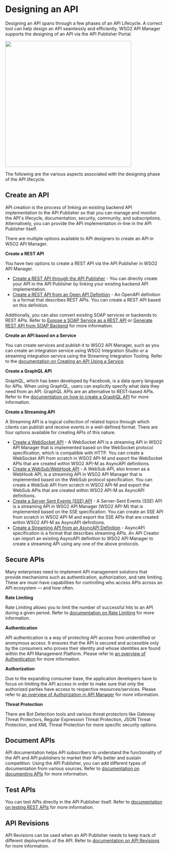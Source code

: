# Designing an API

Designing an API spans through a few phases of an API Lifecycle. A correct tool can help design an API seamlessly and efficiently. WSO2 API Manager supports the designing of an API via the API Publisher Portal. 
  
<img src="{{base_path}}/assets/img/learn/design-api/design-api-lifecycle.png" height="400" />

The following are the various aspects associated with the designing phase of the API lifecycle.

## Create an API

API creation is the process of linking an existing backend API implementation to the API Publisher so that you can manage and monitor the API's lifecycle, documentation, security, community, and subscriptions. Alternatively, you can provide the API implementation in-line in the API Publisher itself.

There are multiple options available to API designers to create an API in WSO2 API Manager.

**Create a REST API**

You have two options to create a REST API via the API Publisher in WSO2 API Manager.

- [Create a REST API through the API Publisher]({{base_path}}/manage-apis/design/create-api/create-rest-api/create-a-rest-api) - You can directly create your API in the API Publisher by linking your existing backend API implementation.
- [Create a REST API from an Open API Definition]({{base_path}}/manage-apis/design/create-api/create-rest-api/create-a-rest-api-from-an-openapi-definition) - An OpenAPI definition is a format that describes REST APIs. You can create a REST API based on this definition.

Additionally, you can also convert existing SOAP services or backends to REST APIs. Refer to [Expose a SOAP Service as a REST API]({{base_path}}/manage-apis/design/create-api/create-rest-api/expose-a-soap-service-as-a-rest-api) or [Generate REST API from SOAP Backend]({{base_path}}/manage-apis/design/create-api/create-rest-api/generate-rest-api-from-soap-backend) for more information.

**Create an API based on a Service**

You can create services and publish it to WSO2 API Manager, such as you can create an integration service using WSO2 Integration Studio or a streaming integration service using the Streaming Integration Tooling. Refer to the [documentation on Creating an API Using a Service]({{base_path}}/manage-apis/design/create-api/create-an-api-using-a-service).

**Create a GraphQL API**

GraphQL, which has been developed by Facebook, is a data query language for APIs. When using GraphQL, users can explicitly specify what data they need from an API. GraphQL APIs are an alternative to REST-based APIs. Refer to the [documentation on how to create a GraphQL API]({{base_path}}/manage-apis/design/create-api/create-graphql-api/create-a-graphql-api/) for more information.

**Create a Streaming API**

A Streaming API is a logical collection of related topics through which clients can publish and receive events in a well-defined format. There are four options available for creating APIs of this nature.

- [Create a WebSocket API]({{base_path}}/manage-apis/design/create-api/create-streaming-api/create-a-websocket-streaming-api) - A WebSocket API is a streaming API in WSO2 API Manager that is implemented based on the WebSocket protocol specification, which is compatible with HTTP. You can create a WebSocket API from scratch in WSO2 API-M and export the WebSocket APIs that are created within WSO2 API-M as AsyncAPI definitions.
- [Create a WebSub/WebHook API]({{base_path}}/manage-apis/design/create-api/create-streaming-api/create-a-websub-streaming-api) - A WebSub API, also known as a WebHook API, is a streaming API in WSO2 API Manager that is implemented based on the WebSub protocol specification. You can create a WebSub API from scratch in WSO2 API-M and export the WebSub APIs that are created within WSO2 API-M as AsyncAPI definitions.
- [Create a Server Sent Events (SSE) API]({{base_path}}/manage-apis/design/create-api/create-streaming-api/create-a-sse-streaming-api) - A Server-Sent Events (SSE) API is a streaming API in WSO2 API Manager (WSO2 API-M) that is implemented based on the SSE specification. You can create an SSE API from scratch in WSO2 API-M and export the SSE APIs that are created within WSO2 API-M as AsyncAPI definitions.
- [Create a Streaming API from an AsyncAPI Definition]({{base_path}}/manage-apis/design/create-api/create-streaming-api/create-a-streaming-api-from-an-asyncapi-definition) - AsyncAPI specification is a format that describes streaming APIs. An API Creator can import an existing AsyncAPI definition to WSO2 API Manager to create a streaming API using any one of the above protocols.

## Secure APIs

Many enterprises need to implement API management solutions that provide mechanisms such as authentication, authorization, and rate limiting. These are must-have capabilities for controlling who access APIs across an API ecosystem — and how often.

**Rate Limiting**

Rate Limiting allows you to limit the number of successful hits to an API during a given period. Refer to [documentation on Rate Limiting]({{base_path}}/manage-apis/design/rate-limiting/introducing-throttling-use-cases/) for more information.

**Authentication**

API authentication is a way of protecting API access from unidentified or anonymous access. It ensures that the API is secured and accessible only by the consumers who proves their identity and whose identities are found within the API Management Platform. Please refer to [an overview of Authentication]({{base_path}}/manage-apis/design/api-security/api-authentication/api-authentication-overview) for more information.

**Authorization**

Due to the expanding consumer base, the application developers have to focus on limiting the API access in order to make sure that only the authorized parties have access to respective resources/services. Please refer to [an overview of Authorization in API Manager]({{base_path}}/manage-apis/design/api-security/authorization/api-authorization) for more information.

**Threat Protection**

There are Bot Detection tools and various threat protectors like Gateway Threat Protectors, Regular Expression Threat Protection, JSON Threat Protection, and XML Threat Protection for more specific security options.

## Document APIs

API documentation helps API subscribers to understand the functionality of the API and API publishers to market their APIs better and sustain competition. Using the API Publisher, you can add different types of documentation from various sources. Refer to [documentation on documenting APIs]({{base_path}}/manage-apis/design/api-documentation/add-api-documentation) for more information.

## Test APIs

You can test APIs directly in the API Publisher itself. Refer to [documentation on testing REST APIs]({{base_path}}/manage-apis/design/create-api/test-a-rest-api) for more information.

## API Revisions

API Revisions can be used when an API Publisher needs to keep track of different deployments of the API. Refer to [documentation on API Revisions]({{base_path}}/manage-apis/design/create-api/create-api-revisions) for more information.
